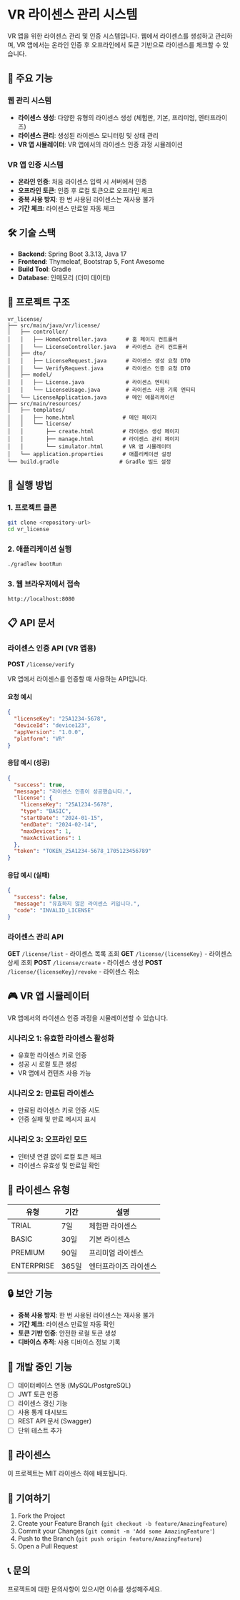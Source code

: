 # VR 라이센스 관리 시스템

VR 앱을 위한 라이센스 관리 및 인증 시스템입니다. 웹에서 라이센스를 생성하고 관리하며, VR 앱에서는 온라인 인증 후 오프라인에서 토큰 기반으로 라이센스를 체크할 수 있습니다.

## 🚀 주요 기능

### 웹 관리 시스템
- **라이센스 생성**: 다양한 유형의 라이센스 생성 (체험판, 기본, 프리미엄, 엔터프라이즈)
- **라이센스 관리**: 생성된 라이센스 모니터링 및 상태 관리
- **VR 앱 시뮬레이터**: VR 앱에서의 라이센스 인증 과정 시뮬레이션

### VR 앱 인증 시스템
- **온라인 인증**: 처음 라이센스 입력 시 서버에서 인증
- **오프라인 토큰**: 인증 후 로컬 토큰으로 오프라인 체크
- **중복 사용 방지**: 한 번 사용된 라이센스는 재사용 불가
- **기간 체크**: 라이센스 만료일 자동 체크

## 🛠 기술 스택

- **Backend**: Spring Boot 3.3.13, Java 17
- **Frontend**: Thymeleaf, Bootstrap 5, Font Awesome
- **Build Tool**: Gradle
- **Database**: 인메모리 (더미 데이터)

## 📁 프로젝트 구조

```
vr_license/
├── src/main/java/vr/license/
│   ├── controller/
│   │   ├── HomeController.java      # 홈 페이지 컨트롤러
│   │   └── LicenseController.java   # 라이센스 관리 컨트롤러
│   ├── dto/
│   │   ├── LicenseRequest.java      # 라이센스 생성 요청 DTO
│   │   └── VerifyRequest.java       # 라이센스 인증 요청 DTO
│   ├── model/
│   │   ├── License.java             # 라이센스 엔티티
│   │   └── LicenseUsage.java        # 라이센스 사용 기록 엔티티
│   └── LicenseApplication.java      # 메인 애플리케이션
├── src/main/resources/
│   ├── templates/
│   │   ├── home.html               # 메인 페이지
│   │   └── license/
│   │       ├── create.html         # 라이센스 생성 페이지
│   │       ├── manage.html         # 라이센스 관리 페이지
│   │       └── simulator.html      # VR 앱 시뮬레이터
│   └── application.properties      # 애플리케이션 설정
└── build.gradle                   # Gradle 빌드 설정
```

## 🚀 실행 방법

### 1. 프로젝트 클론
```bash
git clone <repository-url>
cd vr_license
```

### 2. 애플리케이션 실행
```bash
./gradlew bootRun
```

### 3. 웹 브라우저에서 접속
```
http://localhost:8080
```

## 📋 API 문서

### 라이센스 인증 API (VR 앱용)

**POST** `/license/verify`

VR 앱에서 라이센스를 인증할 때 사용하는 API입니다.

#### 요청 예시
```json
{
  "licenseKey": "25A1234-5678",
  "deviceId": "device123",
  "appVersion": "1.0.0",
  "platform": "VR"
}
```

#### 응답 예시 (성공)
```json
{
  "success": true,
  "message": "라이센스 인증이 성공했습니다.",
  "license": {
    "licenseKey": "25A1234-5678",
    "type": "BASIC",
    "startDate": "2024-01-15",
    "endDate": "2024-02-14",
    "maxDevices": 1,
    "maxActivations": 1
  },
  "token": "TOKEN_25A1234-5678_1705123456789"
}
```

#### 응답 예시 (실패)
```json
{
  "success": false,
  "message": "유효하지 않은 라이센스 키입니다.",
  "code": "INVALID_LICENSE"
}
```

### 라이센스 관리 API

**GET** `/license/list` - 라이센스 목록 조회
**GET** `/license/{licenseKey}` - 라이센스 상세 조회
**POST** `/license/create` - 라이센스 생성
**POST** `/license/{licenseKey}/revoke` - 라이센스 취소

## 🎮 VR 앱 시뮬레이터

VR 앱에서의 라이센스 인증 과정을 시뮬레이션할 수 있습니다.

### 시나리오 1: 유효한 라이센스 활성화
- 유효한 라이센스 키로 인증
- 성공 시 로컬 토큰 생성
- VR 앱에서 컨텐츠 사용 가능

### 시나리오 2: 만료된 라이센스
- 만료된 라이센스 키로 인증 시도
- 인증 실패 및 만료 메시지 표시

### 시나리오 3: 오프라인 모드
- 인터넷 연결 없이 로컬 토큰 체크
- 라이센스 유효성 및 만료일 확인

## 🔧 라이센스 유형

| 유형 | 기간 | 설명 |
|------|------|------|
| TRIAL | 7일 | 체험판 라이센스 |
| BASIC | 30일 | 기본 라이센스 |
| PREMIUM | 90일 | 프리미엄 라이센스 |
| ENTERPRISE | 365일 | 엔터프라이즈 라이센스 |

## 🔒 보안 기능

- **중복 사용 방지**: 한 번 사용된 라이센스는 재사용 불가
- **기간 체크**: 라이센스 만료일 자동 확인
- **토큰 기반 인증**: 안전한 로컬 토큰 생성
- **디바이스 추적**: 사용 디바이스 정보 기록

## 🚧 개발 중인 기능

- [ ] 데이터베이스 연동 (MySQL/PostgreSQL)
- [ ] JWT 토큰 인증
- [ ] 라이센스 갱신 기능
- [ ] 사용 통계 대시보드
- [ ] REST API 문서 (Swagger)
- [ ] 단위 테스트 추가

## 📝 라이센스

이 프로젝트는 MIT 라이센스 하에 배포됩니다.

## 🤝 기여하기

1. Fork the Project
2. Create your Feature Branch (`git checkout -b feature/AmazingFeature`)
3. Commit your Changes (`git commit -m 'Add some AmazingFeature'`)
4. Push to the Branch (`git push origin feature/AmazingFeature`)
5. Open a Pull Request

## 📞 문의

프로젝트에 대한 문의사항이 있으시면 이슈를 생성해주세요.
